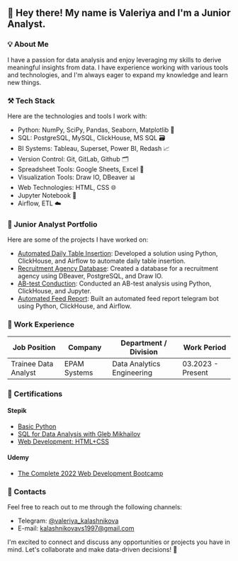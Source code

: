 ## 👋 Hey there! My name is Valeriya and I'm a Junior Analyst.

### 💡 About Me
I have a passion for data analysis and enjoy leveraging my skills to derive meaningful insights from data. I have experience working with various tools and technologies, and I'm always eager to expand my knowledge and learn new things.

### ⚒️ Tech Stack
Here are the technologies and tools I work with:

- Python: NumPy, SciPy, Pandas, Seaborn, Matplotlib 🐍
- SQL: PostgreSQL, MySQL, ClickHouse, MS SQL 🗃️
- BI Systems: Tableau, Superset, Power BI, Redash 📈
- Version Control: Git, GitLab, Github 🗂️
- Spreadsheet Tools: Google Sheets, Excel 📝
- Visualization Tools: Draw IO, DBeaver 📊
- Web Technologies: HTML, CSS 🌐
- Jupyter Notebook 📓
- Airflow, ETL ☁️

### 📁 Junior Analyst Portfolio
Here are some of the projects I have worked on:

- [Automated Daily Table Insertion](https://github.com/val-ks/DAG_daily_table_insertion): Developed a solution using Python, ClickHouse, and Airflow to automate daily table insertion.
- [Recruitment Agency Database](https://github.com/val-ks/recruitment_agency_database): Created a database for a recruitment agency using DBeaver, PostgreSQL, and Draw IO.
- [AB-test Conduction](https://github.com/val-ks/AB-test): Conducted an AB-test analysis using Python, ClickHouse, and Jupyter.
- [Automated Feed Report](https://github.com/val-ks/feed_report): Built an automated feed report telegram bot using Python, ClickHouse, and Airflow.

### 👔 Work Experience
| Job Position         | Company          | Department / Division       | Work Period       |
|----------------------|------------------|-----------------------------|-------------------|
| Trainee Data Analyst | EPAM Systems     | Data Analytics Engineering | 03.2023 - Present |

### 📜 Certifications
#### Stepik
- [Basic Python](https://stepik.org/cert/1551586)
- [SQL for Data Analysis with Gleb Mikhailov](https://stepik.org/cert/2067372)
- [Web Development: HTML+CSS](https://stepik.org/cert/910729)

#### Udemy
- [The Complete 2022 Web Development Bootcamp](https://www.udemy.com/certificate/UC-0a1ccb32-8475-4423-b499-4933f8eb35e1/)

### 💬 Contacts
Feel free to reach out to me through the following channels:

- Telegram: [@valeriya_kalashnikova](https://t.me/valeriya_kalashnikova)
- E-mail: [kalashnikovavs1997@gmail.com](mailto:kalashnikovavs1997@gmail.com)

I'm excited to connect and discuss any opportunities or projects you have in mind. Let's collaborate and make data-driven decisions! 🤝



